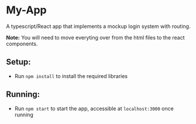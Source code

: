 # My-App

A typescript/React app that implements a mockup login system with routing.

**Note:** You will need to move everyting over from the html files to the react components.

## Setup:

- Run `npm install` to install the required libraries

## Running:

- Run `npm start` to start the app, accessible at `localhost:3000` once running
